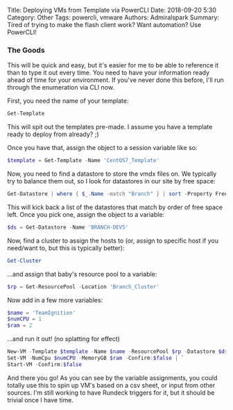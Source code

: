 Title: Deploying VMs from Template via PowerCLI
Date: 2018-09-20 5:30
Category: Other
Tags: powercli, vmware
Authors: Admiralspark
Summary: Tired of trying to make the flash client work? Want automation? Use PowerCLI!

### The Goods

This will be quick and easy, but it's easier for me to be able to reference it than to type it out every time. You need to have your information ready ahead of time for your environment. If you've never done this before, I'll run through the enumeration via CLI now.

First, you need the name of your template:

``` powershell
Get-Template
```

This will spit out the templates pre-made. I assume you have a template ready to deploy from already? ;)

Once you have that, assign the object to a session variable like so:

``` powershell
$template = Get-Template -Name 'CentOS7_Template'
```

Now, you need to find a datastore to store the vmdx files on. We typically try to balance them out, so I look for datastores in our site by free space:

```powershell
Get-Datastore | where { $_.Name -match "Branch" } | sort -Property FreeSpaceGB -Descending
```

This will kick back a list of the datastores that match by order of free space left. Once you pick one, assign the object to a variable:

```powershell
$ds = Get-Datastore -Name 'BRANCH-DEV5'
```

Now, find a cluster to assign the hosts to (or, assign to specific host if you need/want to, but this is typically better):

```powershell
Get-Cluster
```

...and assign that baby's resource pool to a variable:

```powershell
$rp = Get-ResourcePool -Location 'Branch_Cluster'
```

Now add in a few more variables:

```powershell
$name = 'TeamIgnition'
$numCPU = 1
$ram = 2
```

...and run it out! (no splatting for effect)

```powershell
New-VM -Template $template -Name $name -ResourcePool $rp -Datastore $ds -DiskStorageFormat Thick | `
Set-VM -NumCpu $numCPU -MemoryGB $ram -Confirm:$false | `
Start-VM -Confirm:$false
```

And there you go! As you can see by the variable assignments, you could totally use this to spin up VM's based on a csv sheet, or input from other sources. I'm still working to have Rundeck triggers for it, but it should be trivial once I have time. 